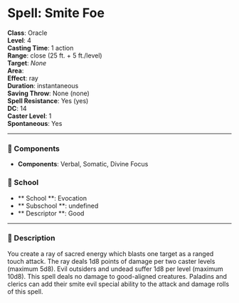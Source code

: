 
# Spell: Smite Foe
**Class**: Oracle  
**Level**: 4  
**Casting Time**: 1 action  
**Range**: close (25 ft. + 5 ft./level)  
**Target**: _None_  
**Area**:   
**Effect**: ray  
**Duration**: instantaneous  
**Saving Throw**: None (none)  
**Spell Resistance**: Yes (yes)  
**DC**: 14  
**Caster Level**: 1  
**Spontaneous**: Yes

---

### 🔮 Components
- **Components**: Verbal, Somatic, Divine Focus

### 🏫 School
- ** School **: Evocation
- ** Subschool **: undefined
- ** Descriptor **: Good
---

### 📜 Description
You create a ray of sacred energy which blasts one target as a ranged touch attack. The ray deals 1d8 points of damage per two caster levels (maximum 5d8). Evil outsiders and undead suffer 1d8 per level (maximum 10d8). This spell deals no damage to good-aligned creatures. Paladins and clerics can add their smite evil special ability to the attack and damage rolls of this spell.
